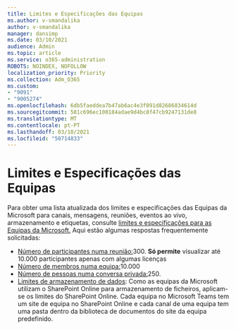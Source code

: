 ```yaml
---
title: Limites e Especificações das Equipas
ms.author: v-smandalika
author: v-smandalika
manager: dansimp
ms.date: 03/10/2021
audience: Admin
ms.topic: article
ms.service: o365-administration
ROBOTS: NOINDEX, NOFOLLOW
localization_priority: Priority
ms.collection: Adm_O365
ms.custom:
- "9091"
- "9005274"
ms.openlocfilehash: 6db5faeddea7b47ab6ac4e3f091d82686834614d
ms.sourcegitcommit: 581c696ec108184adae9d4bc8f47cb9247131de8
ms.translationtype: MT
ms.contentlocale: pt-PT
ms.lasthandoff: 03/10/2021
ms.locfileid: "50714833"
---
```

# <a name="teams-limits-and-specifications"></a>Limites e Especificações das Equipas

Para obter uma lista atualizada dos limites e especificações das Equipas da Microsoft para canais, mensagens, reuniões, eventos ao vivo, armazenamento e etiquetas, consulte [limites e especificações para as Equipas da Microsoft.](https://docs.microsoft.com/microsoftteams/limits-specifications-teams) Aqui estão algumas respostas frequentemente solicitadas:

- [Número de participantes numa reunião:](https://docs.microsoft.com/microsoftteams/limits-specifications-teams#meetings-and-calls)300. **Só permite** visualizar até 10.000 participantes apenas com algumas licenças
- [Número de membros numa equipa:](https://docs.microsoft.com/microsoftteams/limits-specifications-teams#teams-and-channels)10.000
- [Número de pessoas numa conversa privada:](https://docs.microsoft.com/microsoftteams/limits-specifications-teams#chat)250. 
- [Limites de armazenamento de dados](https://docs.microsoft.com/microsoftteams/limits-specifications-teams#storage): Como as equipas da Microsoft utilizam o SharePoint Online para armazenamento de ficheiros, aplicam-se os limites do SharePoint Online. Cada equipa no Microsoft Teams tem um site de equipa no SharePoint Online e cada canal de uma equipa tem uma pasta dentro da biblioteca de documentos do site da equipa predefinido.

